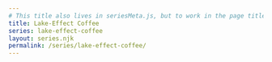 ```yaml
---
# This title also lives in seriesMeta.js, but to work in the page title, we also put it here.
title: Lake-Effect Coffee
series: lake-effect-coffee
layout: series.njk
permalink: /series/lake-effect-coffee/
---
```

